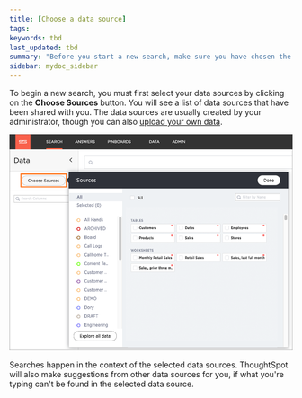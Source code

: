 ```yaml
---
title: [Choose a data source]
tags:
keywords: tbd
last_updated: tbd
summary: "Before you start a new search, make sure you have chosen the right data sources."
sidebar: mydoc_sidebar
---
```

To begin a new search, you must first select your data sources by clicking on the **Choose Sources** button. You will see a list of data sources that have been shared with you. The data sources are usually created by your administrator, though you can also [upload your own data](/pages/end_user_guide/data_view/generate_flat_file.html).

 ![](/pages/images/choose_sources.png "Choose sources")

Searches happen in the context of the selected data sources. ThoughtSpot will also make suggestions from other data sources for you, if what you're typing can't be found in the selected data source.
